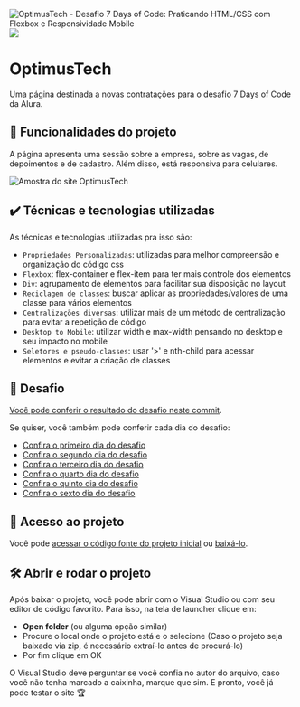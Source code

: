 ![OptimusTech - Desafio 7 Days of Code: Praticando HTML/CSS com Flexbox e Responsividade Mobile](https://github.com/user-attachments/assets/af404a4e-3426-464b-85ef-0c373d1fd13d)
![](https://img.shields.io/github/license/alura-cursos/android-com-kotlin-personalizando-ui)

# OptimusTech

Uma página destinada a novas contratações para o desafio 7 Days of Code da Alura.

## 🔨 Funcionalidades do projeto

A página apresenta uma sessão sobre a empresa, sobre as vagas, de depoimentos e de cadastro. Além disso, está responsiva para celulares.

![Amostra do site OptimusTech](https://github.com/user-attachments/assets/403d1da0-f122-43cf-83e4-3aa968f4748d)

## ✔️ Técnicas e tecnologias utilizadas

As técnicas e tecnologias utilizadas pra isso são:

- `Propriedades Personalizadas`: utilizadas para melhor compreensão e organização do código css
- `Flexbox`: flex-container e flex-item para ter mais controle dos elementos
- `Div`: agrupamento de elementos para facilitar sua disposição no layout
- `Reciclagem de classes`: buscar aplicar as propriedades/valores de uma classe para vários elementos
- `Centralizações diversas`: utilizar mais de um método de centralização para evitar a repetição de código
- `Desktop to Mobile`: utilizar width e max-width pensando no desktop e seu impacto no mobile
- `Seletores e pseudo-classes`: usar '>' e nth-child para acessar elementos e evitar a criação de classes

## 🎯 Desafio

[Você pode conferir o resultado do desafio neste commit](https://github.com/FernandoCarre/OptimusTech/commit/69ea4baea2006c1562797663bdcc9a5ab1cf6d93).

Se quiser, você também pode conferir cada dia do desafio:

- [Confira o primeiro dia do desafio](https://github.com/FernandoCarre/OptimusTech/commit/b42baa48901b38909d73fecd7cdfa2e8b35543fe)<br>
- [Confira o segundo dia do desafio](https://github.com/FernandoCarre/OptimusTech/commit/173f1fee73f5c77e52c91e883e9a1714ca0cc8c7)<br>
- [Confira o terceiro dia do desafio](https://github.com/FernandoCarre/OptimusTech/commit/9e98e9804acafc5fa6a10e3bae95a3a410840bf5)<br>
- [Confira o quarto dia do desafio](https://github.com/FernandoCarre/OptimusTech/commit/96171c92aa55580c98b1f37ab130c5a1c295911c)<br>
- [Confira o quinto dia do desafio](https://github.com/FernandoCarre/OptimusTech/commit/6549e1cfda702c053ff9a78c4fe420f246908a7f)<br>
- [Confira o sexto dia do desafio](https://github.com/FernandoCarre/OptimusTech/commit/42b820c693d1e8e0c0547bd9b5fa8f9d2a08c234)

## 📁 Acesso ao projeto

Você pode [acessar o código fonte do projeto inicial](https://github.com/FernandoCarre/OptimusTech) ou [baixá-lo](https://github.com/FernandoCarre/OptimusTech/archive/refs/heads/main.zip).

## 🛠️ Abrir e rodar o projeto

Após baixar o projeto, você pode abrir com o Visual Studio ou com seu editor de código favorito. Para isso, na tela de launcher clique em:

- **Open folder** (ou alguma opção similar)
- Procure o local onde o projeto está e o selecione (Caso o projeto seja baixado via zip, é necessário extraí-lo antes de procurá-lo)
- Por fim clique em OK

O Visual Studio deve perguntar se você confia no autor do arquivo, caso você não tenha marcado a caixinha, marque que sim. E pronto, você já pode testar o site 🏆 
